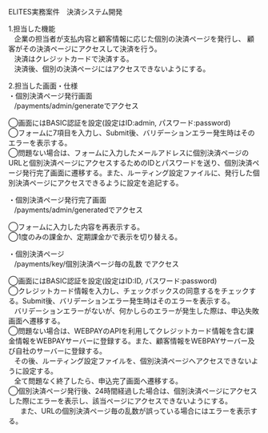 ELITES実務案件　決済システム開発<br>

1.担当した機能<br>
  &nbsp;&nbsp;&nbsp;企業の担当者が支払内容と顧客情報に応じた個別の決済ページを発行し、
  顧客がその決済ページにアクセスして決済を行う。<br>
  &nbsp;&nbsp;&nbsp;決済はクレジットカードで決済する。<br>
  &nbsp;&nbsp;&nbsp;決済後、個別の決済ページにはアクセスできないようにする。<br>

2.担当した画面・仕様<br>
・個別決済ページ発行画面<br>
  &nbsp;&nbsp;&nbsp;/payments/admin/generateでアクセス

  ◯画面にはBASIC認証を設定(設定はID:admin, パスワード:password)<br>
  ◯フォームに7項目を入力し、Submit後、バリデーションエラー発生時はそのエラーを表示する。<br>
  ◯問題ない場合は、フォームに入力したメールアドレスに個別決済ページのURLと個別決済ページにアクセスするためのIDとパスワードを送り、個別決済ページ発行完了画面に遷移する。また、ルーティング設定ファイルに、発行した個別決済ページにアクセスできるように設定を追記する。<br>

・個別決済ページ発行完了画面<br>
  &nbsp;&nbsp;&nbsp;/payments/admin/generatedでアクセス

  ◯フォームに入力した内容を再表示する。<br>
  ◯1度のみの課金か、定期課金かで表示を切り替える。<br>

・個別決済ページ<br>
  &nbsp;&nbsp;&nbsp;/payments/key/個別決済ページ毎の乱数 でアクセス

  ◯画面にはBASIC認証を設定(設定はID:ID, パスワード:password)<br>
  ◯クレジットカード情報を入力し、チェックボックスの同意するをチェックする。Submit後、バリデーションエラー発生時はそのエラーを表示する。<br>
  &nbsp;&nbsp;&nbsp;バリデーションエラーがないが、何かしらのエラーが発生した際は、申込失敗画面へ遷移する。<br>
  ◯問題ない場合は、WEBPAYのAPIを利用してクレジットカード情報を含む課金情報をWEBPAYサーバーに登録する。また、顧客情報をWEBPAYサーバー及び自社のサーバーに登録する。<br>
  &nbsp;&nbsp;&nbsp;その後、ルーティング設定ファイルを、個別決済ページへアクセスできないように設定する。<br>
  &nbsp;&nbsp;&nbsp;全て問題なく終了したら、申込完了画面へ遷移する。<br>
  ◯個別決済ページ発行後、24時間経過した場合は、個別決済ページにアクセスした際にエラーを表示し、該当ページにアクセスできないようにする。<br>
  &nbsp;&nbsp;&nbsp;&nbsp;&nbsp;&nbsp;また、URLの個別決済ページ毎の乱数が誤っている場合にはエラーを表示する。
